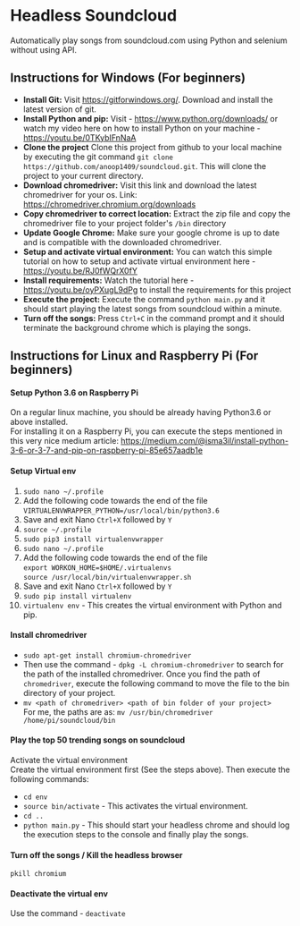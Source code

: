 # Headless Soundcloud
Automatically play songs from soundcloud.com using Python and selenium without using API.
## Instructions for Windows (For beginners)
- **Install Git:** Visit https://gitforwindows.org/. Download and install the latest version of git.
- **Install Python and pip:**  Visit - https://www.python.org/downloads/ or watch my video here on how to install Python on your machine - https://youtu.be/0TKybIFnNaA
- **Clone the project** Clone this project from github to your local machine by executing the git command `git clone https://github.com/anoop1409/soundcloud.git`. This will clone the project to your current directory.
- **Download chromedriver:** Visit this link and download the latest chromedriver for your os. Link: https://chromedriver.chromium.org/downloads
- **Copy chromedriver to correct location:** Extract the zip file and copy the chromedriver file to your project folder's `/bin` directory
- **Update Google Chrome:** Make sure your google chrome is up to date and is compatible with the downloaded chromedriver.
- **Setup and activate virtual environment:** You can watch this simple tutorial on how to setup and activate virtual environment here - https://youtu.be/RJ0fWQrX0fY
- **Install requirements:** Watch the tutorial here - https://youtu.be/oyPXugL9dPg to install the requirements for this project
- **Execute the project:** Execute the command `python main.py` and it should start playing the latest songs from soundcloud within a minute.
- **Turn off the songs:** Press `Ctrl+C` in the command prompt and it should terminate the background chrome which is playing the songs.

## Instructions for Linux and Raspberry Pi (For beginners)
#### Setup Python 3.6 on Raspberry Pi
On a regular linux machine, you should be already having Python3.6 or above installed.  
For installing it on a Raspberry Pi, you can execute the steps mentioned in this very nice medium article: https://medium.com/@isma3il/install-python-3-6-or-3-7-and-pip-on-raspberry-pi-85e657aadb1e

#### Setup Virtual env
1. `sudo nano ~/.profile`  
2. Add the following code towards the end of the file  
`VIRTUALENVWRAPPER_PYTHON=/usr/local/bin/python3.6`
3. Save and exit Nano `Ctrl+X` followed by `Y`
4. `source ~/.profile`
5. `sudo pip3 install virtualenvwrapper`
6. `sudo nano ~/.profile`
7. Add the following code towards the end of the file  
`export WORKON_HOME=$HOME/.virtualenvs`  
`source /usr/local/bin/virtualenvwrapper.sh`
8. Save and exit Nano `Ctrl+X` followed by `Y`
9. `sudo pip install virtualenv`
10. `virtualenv env` - This creates the virtual environment with Python and pip.


#### Install chromedriver
- `sudo apt-get install chromium-chromedriver`
- Then use the command - `dpkg -L chromium-chromedriver` to search for the path of the installed chromedriver. Once you find the path of `chromedriver`, execute the following command to move the file to the bin directory of your project.
- `mv <path of chromedriver> <path of bin folder of your project>`  
For me, the paths are as: `mv /usr/bin/chromedriver /home/pi/soundcloud/bin`

#### Play the top 50 trending songs on soundcloud
Activate the virtual environment  
Create the virtual environment first (See the steps above). Then execute the following commands:  
- `cd env`  
- `source bin/activate` - This activates the virtual environment.  
- `cd ..`
- `python main.py` - This should start your headless chrome and should log the execution steps to the console and finally play the songs.


#### Turn off the songs / Kill the headless browser
`pkill chromium`
#### Deactivate the virtual env
Use the command - `deactivate`
